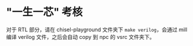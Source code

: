 # "一生一芯" 考核

对于 RTL 部分，请在 chisel-playground 文件夹下 `make verilog`，会通过 mill 编译 verilog 文件，之后会自动 copy 到 npc 的 vsrc 文件夹下。